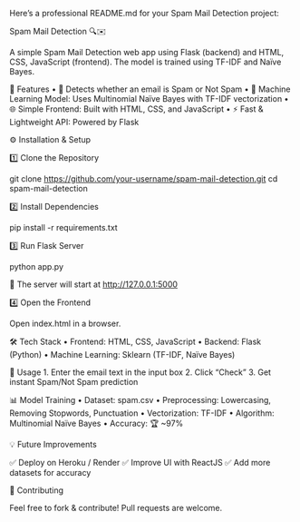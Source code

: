 Here’s a professional README.md for your Spam Mail Detection project:

Spam Mail Detection 🔍✉️

A simple Spam Mail Detection web app using Flask (backend) and HTML, CSS, JavaScript (frontend). The model is trained using TF-IDF and Naïve Bayes.

🚀 Features
	•	📩 Detects whether an email is Spam or Not Spam
	•	🤖 Machine Learning Model: Uses Multinomial Naïve Bayes with TF-IDF vectorization
	•	🌐 Simple Frontend: Built with HTML, CSS, and JavaScript
	•	⚡ Fast & Lightweight API: Powered by Flask


⚙️ Installation & Setup

1️⃣ Clone the Repository

git clone https://github.com/your-username/spam-mail-detection.git
cd spam-mail-detection

2️⃣ Install Dependencies

pip install -r requirements.txt

3️⃣ Run Flask Server

python app.py

🚀 The server will start at http://127.0.0.1:5000

4️⃣ Open the Frontend

Open index.html in a browser.

🛠 Tech Stack
	•	Frontend: HTML, CSS, JavaScript
	•	Backend: Flask (Python)
	•	Machine Learning: Sklearn (TF-IDF, Naïve Bayes)

📝 Usage
	1.	Enter the email text in the input box
	2.	Click “Check”
	3.	Get instant Spam/Not Spam prediction

📊 Model Training
	•	Dataset: spam.csv
	•	Preprocessing: Lowercasing, Removing Stopwords, Punctuation
	•	Vectorization: TF-IDF
	•	Algorithm: Multinomial Naïve Bayes
	•	Accuracy: 🏆 ~97%

💡 Future Improvements

✅ Deploy on Heroku / Render
✅ Improve UI with ReactJS
✅ Add more datasets for accuracy

🤝 Contributing

Feel free to fork & contribute! Pull requests are welcome.
